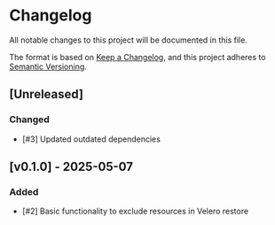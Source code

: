 # Changelog

All notable changes to this project will be documented in this file.

The format is based on [Keep a Changelog](https://keepachangelog.com/en/1.1.0/),
and this project adheres to [Semantic Versioning](https://semver.org/spec/v2.0.0.html).

## [Unreleased]
### Changed
- [#3] Updated outdated dependencies

## [v0.1.0] - 2025-05-07
### Added
- [#2] Basic functionality to exclude resources in Velero restore